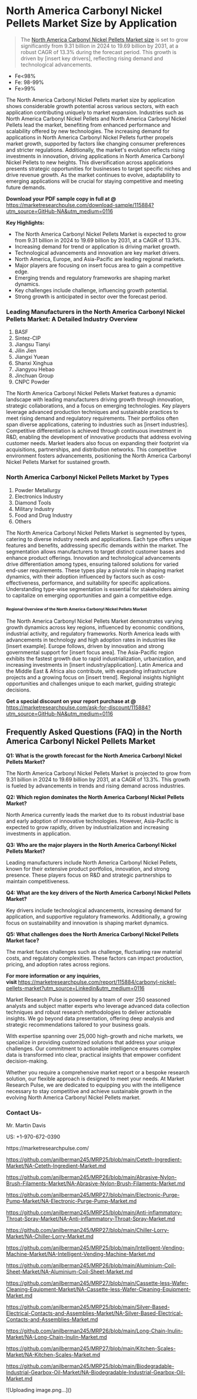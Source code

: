 <h1>North America Carbonyl Nickel Pellets Market&nbsp;Size by Application</h1><blockquote><p>The <a href="https://marketresearchpulse.com/download-sample/115884?utm_source=GitHub-NA&amp;utm_medium=0116">North America Carbonyl Nickel Pellets Market size</a> is set to grow significantly from 9.31 billion in 2024 to 19.69 billion by 2031, at a robust CAGR of 13.3% during the forecast period. This growth is driven by [insert key drivers], reflecting rising demand and technological advancements.</p></blockquote><ul><li>Fe<98%<li> Fe: 98-99%<li> Fe>99%</li></ul><p>The North America Carbonyl Nickel Pellets market size by application shows considerable growth potential across various sectors, with each application contributing uniquely to market expansion. Industries such as North America Carbonyl Nickel Pellets and North America Carbonyl Nickel Pellets lead the market, benefiting from enhanced performance and scalability offered by new technologies. The increasing demand for applications in North America Carbonyl Nickel Pellets further propels market growth, supported by factors like changing consumer preferences and stricter regulations. Additionally, the market's evolution reflects rising investments in innovation, driving applications in North America Carbonyl Nickel Pellets to new heights. This diversification across applications presents strategic opportunities for businesses to target specific niches and drive revenue growth. As the market continues to evolve, adaptability to emerging applications will be crucial for staying competitive and meeting future demands.</p><p><strong>Download your PDF sample copy in full at @ </strong><a href="https://marketresearchpulse.com/download-sample/115884?utm_source=GitHub-NA&amp;utm_medium=0116">https://marketresearchpulse.com/download-sample/115884?utm_source=GitHub-NA&amp;utm_medium=0116</a></p><p><strong>Key Highlights: </strong></p><ul><li>The North America Carbonyl Nickel Pellets Market is expected to grow from 9.31 billion in 2024 to 19.69 billion by 2031, at a CAGR of 13.3%.</li><li>Increasing demand for trend or application is driving market growth.</li><li>Technological advancements and innovation are key market drivers.</li><li>North America, Europe, and Asia-Pacific are leading regional markets.</li><li>Major players are focusing on insert focus area to gain a competitive edge.</li><li>Emerging trends and regulatory frameworks are shaping market dynamics.</li><li>Key challenges include challenge, influencing growth potential.</li><li>Strong growth is anticipated in sector over the forecast period.</li></ul><h3>Leading Manufacturers in the North America Carbonyl Nickel Pellets Market: A Detailed Industry Overview</h3><ol><li>BASF</li><li>Sintez-CIP</li><li>Jiangsu Tianyi</li><li>Jilin Jien</li><li>Jiangxi Yuean</li><li>Shanxi Xinghua</li><li>Jiangyou Hebao</li><li>Jinchuan Group</li><li>CNPC Powder</li></ol><div class="flex max-w-full flex-col flex-grow"><div class="min-h-8 text-message flex w-full flex-col items-end gap-2 whitespace-normal break-words [.text-message+&amp;]:mt-5" dir="auto" data-message-author-role="assistant" data-message-id="fd8432e4-4910-450d-b182-61b7bfb0a01f" data-message-model-slug="gpt-4o"><div class="flex w-full flex-col gap-1 empty:hidden first:pt-[3px]"><div class="markdown prose w-full break-words dark:prose-invert light"><p>The North America Carbonyl Nickel Pellets Market features a dynamic landscape with leading manufacturers driving growth through innovation, strategic collaborations, and a focus on emerging technologies. Key players leverage advanced production techniques and sustainable practices to meet rising demand and regulatory requirements. Their portfolios often span diverse applications, catering to industries such as [insert industries]. Competitive differentiation is achieved through continuous investment in R&amp;D, enabling the development of innovative products that address evolving customer needs. Market leaders also focus on expanding their footprint via acquisitions, partnerships, and distribution networks. This competitive environment fosters advancements, positioning the North America Carbonyl Nickel Pellets Market for sustained growth.</p></div></div></div></div><h3>North America Carbonyl Nickel Pellets Market by Types</h3><ol><li>Powder Metallurgy<li> Electronics Industry<li> Diamond Tools<li> Military Industry<li> Food and Drug Industry<li> Others</li></ol><div class="flex max-w-full flex-col flex-grow"><div class="min-h-8 text-message flex w-full flex-col items-end gap-2 whitespace-normal break-words [.text-message+&amp;]:mt-5" dir="auto" data-message-author-role="assistant" data-message-id="084470be-0bb7-4664-bddf-5156b4f41249" data-message-model-slug="gpt-4o-mini"><div class="flex w-full flex-col gap-1 empty:hidden first:pt-[3px]"><div class="markdown prose w-full break-words dark:prose-invert light"><p>The North America Carbonyl Nickel Pellets Market is segmented by types, catering to diverse industry needs and applications. Each type offers unique features and benefits, addressing specific demands within the market. The segmentation allows manufacturers to target distinct customer bases and enhance product offerings. Innovation and technological advancements drive differentiation among types, ensuring tailored solutions for varied end-user requirements. These types play a pivotal role in shaping market dynamics, with their adoption influenced by factors such as cost-effectiveness, performance, and suitability for specific applications. Understanding type-wise segmentation is essential for stakeholders aiming to capitalize on emerging opportunities and gain a competitive edge.</p></div></div></div></div><h3><span style="font-size: 11px;">Regional Overview of the North America Carbonyl Nickel Pellets Market</span></h3><div class="flex max-w-full flex-col flex-grow"><div class="min-h-8 text-message flex w-full flex-col items-end gap-2 whitespace-normal break-words [.text-message+&amp;]:mt-5" dir="auto" data-message-author-role="assistant" data-message-id="e9038762-ce64-4e30-91c9-9bd413514231" data-message-model-slug="gpt-4o-mini"><div class="flex w-full flex-col gap-1 empty:hidden first:pt-[3px]"><div class="markdown prose w-full break-words dark:prose-invert light"><p>The North America Carbonyl Nickel Pellets Market demonstrates varying growth dynamics across key regions, influenced by economic conditions, industrial activity, and regulatory frameworks. North America leads with advancements in technology and high adoption rates in industries like [insert example]. Europe follows, driven by innovation and strong governmental support for [insert focus area]. The Asia-Pacific region exhibits the fastest growth due to rapid industrialization, urbanization, and increasing investments in [insert industry/application]. Latin America and the Middle East &amp; Africa also contribute, with expanding infrastructure projects and a growing focus on [insert trend]. Regional insights highlight opportunities and challenges unique to each market, guiding strategic decisions.</p></div></div></div></div><p><strong>Get a special discount on your report purchase at @ </strong><a href="https://marketresearchpulse.com/ask-for-discount/115884?utm_source=GitHub-NA&amp;utm_medium=0116">https://marketresearchpulse.com/ask-for-discount/115884?utm_source=GitHub-NA&amp;utm_medium=0116</a></p><h2>Frequently Asked Questions (FAQ) in the North America Carbonyl Nickel Pellets Market</h2><p><strong>Q1: What is the growth forecast for the North America Carbonyl Nickel Pellets Market?</strong></p><p>The North America Carbonyl Nickel Pellets Market is projected to grow from 9.31 billion in 2024 to 19.69 billion by 2031, at a CAGR of 13.3%. This growth is fueled by advancements in trends and rising demand across industries.</p><p><strong>Q2: Which region dominates the North America Carbonyl Nickel Pellets Market?</strong></p><p>North America currently leads the market due to its robust industrial base and early adoption of innovative technologies. However, Asia-Pacific is expected to grow rapidly, driven by industrialization and increasing investments in application.</p><p><strong>Q3: Who are the major players in the North America Carbonyl Nickel Pellets Market?</strong></p><p>Leading manufacturers include North America Carbonyl Nickel Pellets, known for their extensive product portfolios, innovation, and strong presence. These players focus on R&amp;D and strategic partnerships to maintain competitiveness.</p><p><strong>Q4: What are the key drivers of the North America Carbonyl Nickel Pellets Market?</strong></p><p>Key drivers include technological advancements, increasing demand for application, and supportive regulatory frameworks. Additionally, a growing focus on sustainability and innovation is shaping market dynamics.</p><p><strong>Q5: What challenges does the North America Carbonyl Nickel Pellets Market face?</strong></p><p>The market faces challenges such as challenge, fluctuating raw material costs, and regulatory complexities. These factors can impact production, pricing, and adoption rates across regions.</p><p><strong>For more information or any inquiries, visit&nbsp;</strong><a href="https://marketresearchpulse.com/report/115884/carbonyl-nickel-pellets-market?utm_source=Linkedin&utm_medium=0116">https://marketresearchpulse.com/report/115884/carbonyl-nickel-pellets-market?utm_source=Linkedin&utm_medium=0116</a></p><p>Market Research Pulse is powered by a team of over 250 seasoned analysts and subject matter experts who leverage advanced data collection techniques and robust research methodologies to deliver actionable insights. We go beyond data presentation, offering deep analysis and strategic recommendations tailored to your business goals.</p><p>With expertise spanning over 25,000 high-growth and niche markets, we specialize in providing customized solutions that address your unique challenges. Our commitment to actionable intelligence ensures complex data is transformed into clear, practical insights that empower confident decision-making.</p><p>Whether you require a comprehensive market report or a bespoke research solution, our flexible approach is designed to meet your needs. At Market Research Pulse, we are dedicated to equipping you with the intelligence necessary to stay competitive and achieve sustainable growth in the evolving North America Carbonyl Nickel Pellets market.</p><h3><strong>Contact Us-</strong></h3><p>Mr. Martin Davis</p><p>US: +1-970-672-0390</p><p>https://marketresearchpulse.com/</p><p><a href="https://github.com/anilberman245/MRP25/blob/main/Ceteth-Ingredient-Market/NA-Ceteth-Ingredient-Market.md">https://github.com/anilberman245/MRP25/blob/main/Ceteth-Ingredient-Market/NA-Ceteth-Ingredient-Market.md</a></p><p><a href="https://github.com/anilberman245/MRP26/blob/main/Abrasive-Nylon-Brush-Filaments-Market/NA-Abrasive-Nylon-Brush-Filaments-Market.md">https://github.com/anilberman245/MRP26/blob/main/Abrasive-Nylon-Brush-Filaments-Market/NA-Abrasive-Nylon-Brush-Filaments-Market.md</a></p><p><a href="https://github.com/anilberman245/MRP27/blob/main/Electronic-Purge-Pump-Market/NA-Electronic-Purge-Pump-Market.md">https://github.com/anilberman245/MRP27/blob/main/Electronic-Purge-Pump-Market/NA-Electronic-Purge-Pump-Market.md</a></p><p><a href="https://github.com/anilberman245/MRP25/blob/main/Anti-inflammatory-Throat-Spray-Market/NA-Anti-inflammatory-Throat-Spray-Market.md">https://github.com/anilberman245/MRP25/blob/main/Anti-inflammatory-Throat-Spray-Market/NA-Anti-inflammatory-Throat-Spray-Market.md</a></p><p><a href="https://github.com/anilberman245/MRP27/blob/main/Chiller-Lorry-Market/NA-Chiller-Lorry-Market.md">https://github.com/anilberman245/MRP27/blob/main/Chiller-Lorry-Market/NA-Chiller-Lorry-Market.md</a></p><p><a href="https://github.com/anilberman245/MRP25/blob/main/Intelligent-Vending-Machine-Market/NA-Intelligent-Vending-Machine-Market.md">https://github.com/anilberman245/MRP25/blob/main/Intelligent-Vending-Machine-Market/NA-Intelligent-Vending-Machine-Market.md</a></p><p><a href="https://github.com/anilberman245/MRP26/blob/main/Aluminium-Coil-Sheet-Market/NA-Aluminium-Coil-Sheet-Market.md">https://github.com/anilberman245/MRP26/blob/main/Aluminium-Coil-Sheet-Market/NA-Aluminium-Coil-Sheet-Market.md</a></p><p><a href="https://github.com/anilberman245/MRP27/blob/main/Cassette-less-Wafer-Cleaning-Equipment-Market/NA-Cassette-less-Wafer-Cleaning-Equipment-Market.md">https://github.com/anilberman245/MRP27/blob/main/Cassette-less-Wafer-Cleaning-Equipment-Market/NA-Cassette-less-Wafer-Cleaning-Equipment-Market.md</a></p><p><a href="https://github.com/anilberman245/MRP25/blob/main/Silver-Based-Electrical-Contacts-and-Assemblies-Market/NA-Silver-Based-Electrical-Contacts-and-Assemblies-Market.md">https://github.com/anilberman245/MRP25/blob/main/Silver-Based-Electrical-Contacts-and-Assemblies-Market/NA-Silver-Based-Electrical-Contacts-and-Assemblies-Market.md</a></p><p><a href="https://github.com/anilberman245/MRP26/blob/main/Long-Chain-Inulin-Market/NA-Long-Chain-Inulin-Market.md">https://github.com/anilberman245/MRP26/blob/main/Long-Chain-Inulin-Market/NA-Long-Chain-Inulin-Market.md</a></p><p><a href="https://github.com/anilberman245/MRP27/blob/main/Kitchen-Scales-Market/NA-Kitchen-Scales-Market.md">https://github.com/anilberman245/MRP27/blob/main/Kitchen-Scales-Market/NA-Kitchen-Scales-Market.md</a></p><p><a href="https://github.com/anilberman245/MRP25/blob/main/Biodegradable-Industrial-Gearbox-Oil-Market/NA-Biodegradable-Industrial-Gearbox-Oil-Market.md">https://github.com/anilberman245/MRP25/blob/main/Biodegradable-Industrial-Gearbox-Oil-Market/NA-Biodegradable-Industrial-Gearbox-Oil-Market.md</a></p>
![Uploading image.png…]()

